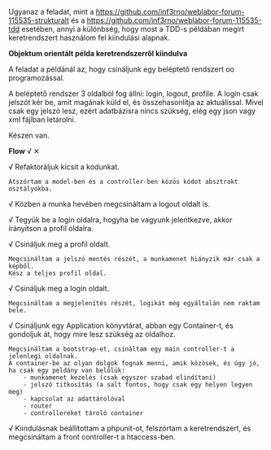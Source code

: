 Ugyanaz a feladat, mint a https://github.com/inf3rno/weblabor-forum-115535-strukturalt és a https://github.com/inf3rno/weblabor-forum-115535-tdd esetében, annyi a különbség, hogy most a TDD-s példában megírt keretrendszert használom fel kiindulási alapnak.

**Objektum orientált példa keretrendszerről kiindulva**

A feladat a példánál az, hogy csináljunk egy beléptető rendszert oo programozással.

A beléptető rendszer 3 oldalból fog állni: login, logout, profile.
A login csak jelszót kér be, amit magának küld el, és összehasonlítja az aktuálissal. Mivel csak egy jelszó lesz, ezért adatbázisra nincs szükség, elég egy json vagy xml fájlban letárolni.

Készen van.

**Flow** &#8730; &#10005;

&#8730; Refaktoráljuk kicsit a kódunkat.

    Átszórtam a model-ben és a controller-ben közös kódot absztrakt osztályokba.

&#8730; Közben a munka hevében megcsináltam a logout oldalt is.

&#8730; Tegyük be a login oldalra, hogyha be vagyunk jelentkezve, akkor irányítson a profil oldalra.

&#8730; Csináljuk meg a profil oldalt.

    Megcsináltam a jelszó mentés részét, a munkamenet hiányzik már csak a képből.
    Kész a teljes profil oldal.

&#8730; Csináljuk meg a login oldalt.

    Megcsináltam a megjelenítés részét, logikát még egyáltalán nem raktam bele.

&#8730; Csináljunk egy Application könyvtárat, abban egy Container-t, és gondoljuk át, hogy mire lesz szükség az oldalhoz.

    Megcsináltam a bootstrap-et, csináltam egy main controller-t a jelenlegi oldalnak.
    A container-be az olyan dolgok fognak menni, amik közösek, és úgy jó, ha csak egy példány van belőlük:
        - munkamenet kezelés (csak egyszer szabad elindítani)
        - jelszó titkosítás (a salt fontos, hogy csak egy helyen legyen meg)
        - kapcsolat az adattárolóval
        - router
        - controllereket tároló container

&#8730; Kiindulásnak beállítottam a phpunit-ot, felszórtam a keretrendszert, és megcsináltam a front controller-t a htaccess-ben.